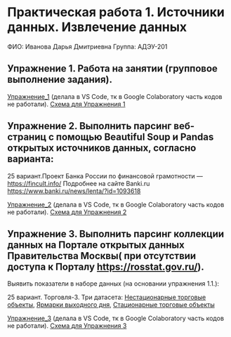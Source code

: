 
# Практическая работа 1. Источники данных. Извлечение данных

ФИО: Иванова Дарья Дмитриевна
Группа: АДЭУ-201

## **Упражнение 1. Работа на занятии (групповое выполнение задания).**

[Упражнение_1](PR1/Упражнение_1.ipynb) (делала в VS Code, тк в Google Colaboratory часть кодов не работали).
[Схема для Упражнения 1](PR1/Упражнение_1.drawio.png)

## **Упражнение 2. Выполнить парсинг веб-страниц с помощью Beautiful Soup и Pandas открытых источников данных, согласно варианта:**

25 вариант.Проект Банка России по финансовой грамотности — https://fincult.info/ Подробнее на сайте Banki.ru https://www.banki.ru/news/lenta/?id=1093618

[Упражнение_2](PR1/Упражнение_2.ipynb) (делала в VS Code, тк в Google Colaboratory часть кодов не работали).
[Схема для Упражнения 2](PR1/Упражнение_2.drawio.png)


## **Упражнение 3. Выполнить парсинг коллекции данных на Портале открытых данных Правительства Москвы( при отсутствии доступа к Порталу https://rosstat.gov.ru/).**
Выявить показатели в наборе данных (на основании упражнения 1.1.):

25 вариант. Торговля-3. Три датасета: [Нестационарные торговые объекты](https://data.mos.ru/opendata/620?pageSize=10&pageIndex=0), [Ярмарки выходного дня](https://data.mos.ru/opendata/620?isDynamic=false), [Стационарные торговые объекты](https://data.mos.ru/opendata/3304?isDynamic=false)

[Упражнение_3](PR1/Упражнение_3.ipynb) (делала в VS Code, тк в Google Colaboratory часть кодов не работали).
[Схема для Упражнения 3](PR1/Упражнение_3.drawio.png)
